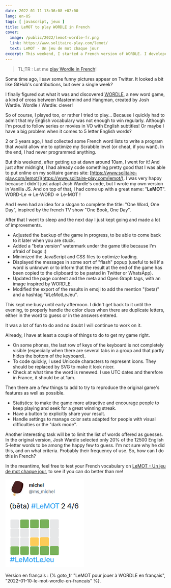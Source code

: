 ```yaml
---
date: 2022-01-11 13:36:08 +02:00
lang: en-US
tags: [ javascript, jeux ]
title: LeMOT to play WORDLE in French
cover:
  image: /public/2022/lemot-wordle-fr.png
  link: https://www.solitaire-play.com/lemot/
  text: LeMOT - Un jeu de mot chaque jour
excerpt: This weekend, I started a French version of WORDLE. I developed my own code in Vanilla JS and most importantly, I found a great name "LeMOT", and even a slogan "One Word, One Day"!
---
```


> TL;TR : Let me [play Wordle in French](https://www.solitaire-play.com/lemot/)!

Some time ago, I saw some funny pictures appear on Twitter. It looked a bit like GitHub's contributions, but over a single week?

I finally figured out what it was and discovered [WORDLE](https://powerlanguage.co.uk/wordle/), a new word game, a kind of cross between Mastermind and Hangman, created by Josh Wardle. Wordle / Wardle: clever!

So of course, I played too, or rather I tried to play... Because I quickly had to admit that my English vocabulary was not enough to win regularly. Although I'm proud to follow series or movies in VO with English subtitles! Or maybe I have a big problem when it comes to 5 letter English words?

2 or 3 years ago, I had collected some French word lists to write a program that would allow me to optimize my Scrabble level (or cheat, if you want). In the end, I had never programmed anything.

But this weekend, after getting up at dawn around 10am, I went for it! And just after midnight, I had already code something pretty good that I was able to put online on my solitaire games site: [https://www.solitaire-play.com/lemot/](https://www.solitaire-play.com/lemot/). I was very happy because I didn't just adapt Josh Wardle's code, but I wrote my own version in Vanilla JS. And on top of that, I had come up with a great name: "**LeMOT**". WORD-Le => Le-WORD => Le-MOT !

And I even had an idea for a slogan to complete the title: "One Word, One Day", inspired by the french TV show "One Book, One Day".

After that I went to sleep and the next day I just kept going and made a lot of improvements.

* Adjusted the backup of the game in progress, to be able to come back to it later when you are stuck.
* Added a "beta version" watermark under the game title because I'm afraid of bugs :)
* Minimized the JavaScript and CSS files to optimize loading.
* Displayed the messages in some sort of "flash" popup (useful to tell if a word is unknown or to inform that the result at the end of the game has been copied to the clipboard to be pasted in Twitter or WhatsApp).
* Updated the page content and the meta and Open Graph tags, with an image inspired by WORDLE.
* Modified the export of the results in emoji to add the mention "(beta)" and a hashtag "#LeMotLeJeu".

This kept me busy until early afternoon. I didn't get back to it until the evening, to properly handle the color clues when there are duplicate letters, either in the word to guess or in the answers entered.

It was a lot of fun to do and no doubt I will continue to work on it.

Already, I have at least a couple of things to do to get my game right.

* On some phones, the last row of keys of the keyboard is not completely visible (especially when there are several tabs in a group and that partly hides the bottom of the keyboard).
* To code quickly, I used Unicode characters to represent icons. They should be replaced by SVG to make it look nicer.
* Check at what time the word is renewed. I use UTC dates and therefore in France, it should be at 1am.

Then there are a few things to add to try to reproduce the original game's features as well as possible.

* Statistics: to make the game more attractive and encourage people to keep playing and seek for a great winning streak.
* Have a button to explicitly share your result.
* Handle settings to manage color sets adapted for people with visual difficulties or the "dark mode".

Another interesting task will be to limit the list of words offered as guesses. In the original version, Josh Wardle selected only 20% of the 12500 English 5-letter words to be among the happy few to guess. I'm not sure why he did this, and on what criteria. Probably their frequency of use. So, how can I do this in French?

In the meantime, feel free to test your French vocabulary on [LeMOT - Un jeu de mot chaque jour](https://www.solitaire-play.com/lemot/), to see if you can do better than me!

[![LeMOT](/public/2022/lemot2.png "Who can do better?")](https://www.solitaire-play.com/lemot/)

<div class="encart">

Version en français : {% goto_fr "LeMOT pour jouer à WORDLE en français", "2022-01-10-le-mot-wordle-en-francais" %}.

</div>
